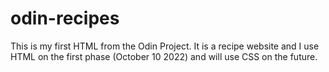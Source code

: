 # odin-recipes

This is my first HTML from the Odin Project. It is a recipe website and I use HTML on the first phase (October 10 2022) and will use CSS on the future.